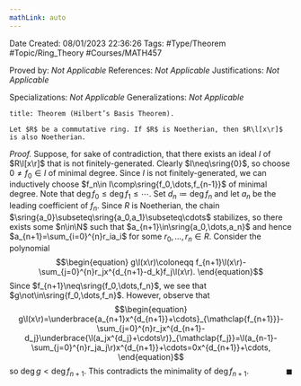 ```yaml
---
mathLink: auto
---
```


<div class="topSpace"></div>

Date Created: 08/01/2023 22:36:26
Tags: #Type/Theorem #Topic/Ring_Theory #Courses/MATH457

Proved by: <i>Not Applicable</i>
References: <i>Not Applicable</i>
Justifications: <i>Not Applicable</i>

Specializations: <i>Not Applicable</i>
Generalizations: <i>Not Applicable</i>

``` ad-Theorem
title: Theorem (Hilbert’s Basis Theorem).

Let $R$ be a commutative ring. If $R$ is Noetherian, then $R\l[x\r]$ is also Noetherian.

```

<i>Proof.</i> Suppose, for sake of contradiction, that there exists an ideal $I$ of $R\l[x\r]$ that is not finitely-generated. Clearly $I\neq\sring{0}$, so choose $0\neq f_0\in I$ of minimal degree. Since $I$ is not finitely-generated, we can inductively choose $f_n\in I\comp\sring{f_0,\dots,f_{n-1}}$ of minimal degree. Note that $\deg f_0\leq\deg f_1\leq\cdots$. Set $d_n\coloneqq\deg f_n$ and let $a_n$ be the leading coefficient of $f_n$. Since $R$ is Noetherian, the chain $\sring{a_0}\subseteq\sring{a_0,a_1}\subseteq\cdots$ stabilizes, so there exists some $n\in\N$ such that $a_{n+1}\in\sring{a_0,\dots,a_n}$ and hence $a_{n+1}=\sum_{i=0}^{n}r_ia_i$ for some $r_0,\dots,r_n\in R$. Consider the polynomial
$$\begin{equation}
    g\l(x\r)\coloneqq f_{n+1}\l(x\r)-\sum_{j=0}^{n}r_jx^{d_{n+1}-d_k}f_j\l(x\r).
\end{equation}$$
Since $f_{n+1}\neq\sring{f_0,\dots,f_n}$, we see that $g\not\in\sring{f_0,\dots,f_n}$. However, observe that
$$\begin{equation}
    g\l(x\r)=\underbrace{a_{n+1}x^{d_{n+1}}+\cdots}_{\mathclap{f_{n+1}}}-\sum_{j=0}^{n}r_jx^{d_{n+1}-d_j}\underbrace{\l(a_jx^{d_j}+\cdots\r)}_{\mathclap{f_j}}=\l(a_{n-1}-\sum_{j=0}^{n}r_ja_j\r)x^{d_{n+1}}+\cdots=0x^{d_{n+1}}+\cdots,
\end{equation}$$
so $\deg g<\deg f_{n+1}$. This contradicts the minimality of $\deg f_{n+1}$.<span style="float:right;">$\blacksquare$</span>
